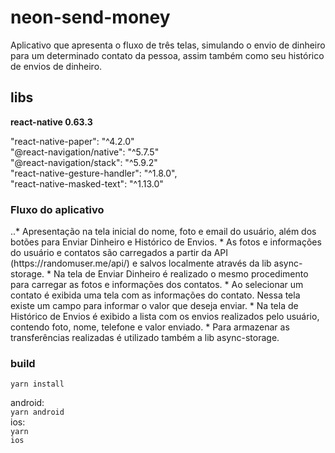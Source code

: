 # neon-send-money

Aplicativo que apresenta o fluxo de três telas, simulando o envio de dinheiro para um determinado contato da pessoa, assim também como seu histórico de envios de dinheiro.

<h2>libs</h2>

<b>react-native 0.63.3</b></br>

"react-native-paper": "^4.2.0"<br>
"@react-navigation/native": "^5.7.5"<br>
"@react-navigation/stack": "^5.9.2"<br>
"react-native-gesture-handler": "^1.8.0",<br>
"react-native-masked-text": "^1.13.0"

<h3>Fluxo do aplicativo</h3>
..* Apresentação na tela inicial do nome, foto e email do usuário, além dos botões para Enviar Dinheiro e Histórico de Envios.
* As fotos e informações do usuário e contatos são carregados a partir da API (https://randomuser.me/api/) e salvos localmente através da lib async-storage.
* Na tela de Enviar Dinheiro é realizado o mesmo procedimento para carregar as fotos e informações dos contatos.
* Ao selecionar um contato é exibida uma tela com as informações do contato. Nessa tela existe um campo para informar o valor que deseja enviar.
* Na tela de Histórico de Envios é exibido a lista com os envios realizados pelo usuário, contendo foto, nome, telefone e valor enviado.
* Para armazenar as transferências realizadas é utilizado também a lib async-storage.

<h3>build</h3>

<code>yarn install</code><br>

android:<br>
<code>yarn android</code><br>
ios:<br>
<code>yarn ios</code>
